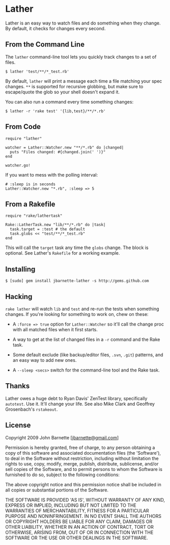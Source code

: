# Lather

Lather is an easy way to watch files and do something when they
change. By default, it checks for changes every second.

## From the Command Line

The `lather` command-line tool lets you quickly track changes to a set
of files.

    $ lather 'test/**/*_test.rb'

By default, `lather` will print a message each time a file matching
your spec changes. `**` is supported for recursive globbing, but make
sure to escape/quote the glob so your shell doesn't expand it.

You can also run a command every time something changes:

    $ lather -r 'rake test' '{lib,test}/**/*.rb'

## From Code

    require "lather"
    
    watcher = Lather::Watcher.new "**/*.rb" do |changed|
      puts "Files changed: #{changed.join(' ')}"
    end
    
    watcher.go!

If you want to mess with the polling interval:

    # :sleep is in seconds
    Lather::Watcher.new "*.rb", :sleep => 5

## From a Rakefile

    require "rake/lathertask"

    Rake::LatherTask.new "lib/**/*.rb" do |task|
      task.target = :test # the default
      task.globs << "test/**/*_test.rb"
    end

This will call the `target` task any time the `globs` change. The
block is optional. See Lather's `Rakefile` for a working example.

## Installing

    $ [sudo] gem install jbarnette-lather -s http://gems.github.com

## Hacking

`rake lather` will watch `lib` and `test` and re-run the tests when
something changes. If you're looking for something to work on, chew on
these:

  * A `:force => true` option for `Lather::Watcher` so it'll call the
  change proc with all matched files when it first starts.
  
  * A way to get at the list of changed files in a `-r` command and
    the Rake task.

  * Some default exclude (like backup/editor files, `.svn`, `.git`)
  patterns, and an easy way to add new ones.

  * A `--sleep <secs>` switch for the command-line tool and the Rake
    task.

## Thanks

Lather owes a huge debt to Ryan Davis' ZenTest library, specifically
`autotest`. Use it. It'll change your life. See also Mike Clark and
Geoffrey Grosenbach's `rstakeout`.

## License

Copyright 2009 John Barnette [jbarnette@gmail.com]

Permission is hereby granted, free of charge, to any person obtaining
a copy of this software and associated documentation files (the
'Software'), to deal in the Software without restriction, including
without limitation the rights to use, copy, modify, merge, publish,
distribute, sublicense, and/or sell copies of the Software, and to
permit persons to whom the Software is furnished to do so, subject to
the following conditions:

The above copyright notice and this permission notice shall be
included in all copies or substantial portions of the Software.

THE SOFTWARE IS PROVIDED 'AS IS', WITHOUT WARRANTY OF ANY KIND,
EXPRESS OR IMPLIED, INCLUDING BUT NOT LIMITED TO THE WARRANTIES OF
MERCHANTABILITY, FITNESS FOR A PARTICULAR PURPOSE AND NONINFRINGEMENT.
IN NO EVENT SHALL THE AUTHORS OR COPYRIGHT HOLDERS BE LIABLE FOR ANY
CLAIM, DAMAGES OR OTHER LIABILITY, WHETHER IN AN ACTION OF CONTRACT,
TORT OR OTHERWISE, ARISING FROM, OUT OF OR IN CONNECTION WITH THE
SOFTWARE OR THE USE OR OTHER DEALINGS IN THE SOFTWARE.
